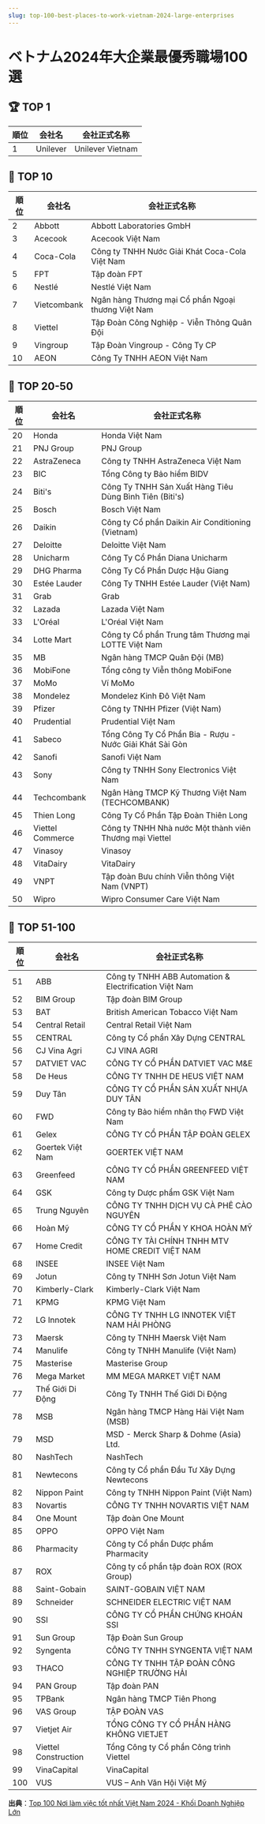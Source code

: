```yaml
---
slug: top-100-best-places-to-work-vietnam-2024-large-enterprises
---
```

# ベトナム2024年大企業最優秀職場100選

## 🏆 TOP 1

| 順位 | 会社名 | 会社正式名称 |
|------|--------|-------------|
| 1 | Unilever | Unilever Vietnam |

## 🥇 TOP 10

| 順位 | 会社名 | 会社正式名称 |
|------|--------|-------------|
| 2 | Abbott | Abbott Laboratories GmbH |
| 3 | Acecook | Acecook Việt Nam |
| 4 | Coca-Cola | Công ty TNHH Nước Giải Khát Coca-Cola Việt Nam |
| 5 | FPT | Tập đoàn FPT |
| 6 | Nestlé | Nestlé Việt Nam |
| 7 | Vietcombank | Ngân hàng Thương mại Cổ phần Ngoại thương Việt Nam |
| 8 | Viettel | Tập Đoàn Công Nghiệp - Viễn Thông Quân Đội |
| 9 | Vingroup | Tập Đoàn Vingroup - Công Ty CP |
| 10 | AEON | Công Ty TNHH AEON Việt Nam |

## 🥈 TOP 20-50

| 順位 | 会社名 | 会社正式名称 |
|------|--------|-------------|
| 20 | Honda | Honda Việt Nam |
| 21 | PNJ Group | PNJ Group |
| 22 | AstraZeneca | Công ty TNHH AstraZeneca Việt Nam |
| 23 | BIC | Tổng Công ty Bảo hiểm BIDV |
| 24 | Biti's | Công Ty TNHH Sản Xuất Hàng Tiêu Dùng Bình Tiên (Biti's) |
| 25 | Bosch | Bosch Việt Nam |
| 26 | Daikin | Công ty Cổ phần Daikin Air Conditioning (Vietnam) |
| 27 | Deloitte | Deloitte Việt Nam |
| 28 | Unicharm | Công Ty Cổ Phần Diana Unicharm |
| 29 | DHG Pharma | Công Ty Cổ Phần Dược Hậu Giang |
| 30 | Estée Lauder | Công Ty TNHH Estée Lauder (Việt Nam) |
| 31 | Grab | Grab |
| 32 | Lazada | Lazada Việt Nam |
| 33 | L'Oréal | L'Oréal Việt Nam |
| 34 | Lotte Mart | Công ty Cổ phần Trung tâm Thương mại LOTTE Việt Nam |
| 35 | MB | Ngân hàng TMCP Quân Đội (MB) |
| 36 | MobiFone | Tổng công ty Viễn thông MobiFone |
| 37 | MoMo | Ví MoMo |
| 38 | Mondelez | Mondelez Kinh Đô Việt Nam |
| 39 | Pfizer | Công ty TNHH Pfizer (Việt Nam) |
| 40 | Prudential | Prudential Việt Nam |
| 41 | Sabeco | Tổng Công Ty Cổ Phần Bia - Rượu - Nước Giải Khát Sài Gòn |
| 42 | Sanofi | Sanofi Việt Nam |
| 43 | Sony | Công ty TNHH Sony Electronics Việt Nam |
| 44 | Techcombank | Ngân Hàng TMCP Kỹ Thương Việt Nam (TECHCOMBANK) |
| 45 | Thien Long | Công Ty Cổ Phần Tập Đoàn Thiên Long |
| 46 | Viettel Commerce | Công ty TNHH Nhà nước Một thành viên Thương mại Viettel |
| 47 | Vinasoy | Vinasoy |
| 48 | VitaDairy | VitaDairy |
| 49 | VNPT | Tập đoàn Bưu chính Viễn thông Việt Nam (VNPT) |
| 50 | Wipro | Wipro Consumer Care Việt Nam |

## 🥉 TOP 51-100

| 順位 | 会社名 | 会社正式名称 |
|------|--------|-------------|
| 51 | ABB | Công ty TNHH ABB Automation & Electrification Việt Nam |
| 52 | BIM Group | Tập đoàn BIM Group |
| 53 | BAT | British American Tobacco Việt Nam |
| 54 | Central Retail | Central Retail Việt Nam |
| 55 | CENTRAL | Công ty Cổ phần Xây Dựng CENTRAL |
| 56 | CJ Vina Agri | CJ VINA AGRI |
| 57 | DATVIET VAC | CÔNG TY CỔ PHẦN DATVIET VAC M&E |
| 58 | De Heus | CÔNG TY TNHH DE HEUS VIỆT NAM |
| 59 | Duy Tân | CÔNG TY CỔ PHẦN SẢN XUẤT NHỰA DUY TÂN |
| 60 | FWD | Công ty Bảo hiểm nhân thọ FWD Việt Nam |
| 61 | Gelex | CÔNG TY CỔ PHẦN TẬP ĐOÀN GELEX |
| 62 | Goertek Việt Nam | GOERTEK VIỆT NAM |
| 63 | Greenfeed | CÔNG TY CỔ PHẦN GREENFEED VIỆT NAM |
| 64 | GSK | Công ty Dược phẩm GSK Việt Nam |
| 65 | Trung Nguyên | CÔNG TY TNHH DỊCH VỤ CÀ PHÊ CÀO NGUYÊN |
| 66 | Hoàn Mỹ | CÔNG TY CỔ PHẦN Y KHOA HOÀN MỸ |
| 67 | Home Credit | CÔNG TY TÀI CHÍNH TNHH MTV HOME CREDIT VIỆT NAM |
| 68 | INSEE | INSEE Việt Nam |
| 69 | Jotun | Công ty TNHH Sơn Jotun Việt Nam |
| 70 | Kimberly-Clark | Kimberly-Clark Việt Nam |
| 71 | KPMG | KPMG Việt Nam |
| 72 | LG Innotek | CÔNG TY TNHH LG INNOTEK VIỆT NAM HẢI PHÒNG |
| 73 | Maersk | Công ty TNHH Maersk Việt Nam |
| 74 | Manulife | Công ty TNHH Manulife (Việt Nam) |
| 75 | Masterise | Masterise Group |
| 76 | Mega Market | MM MEGA MARKET VIỆT NAM |
| 77 | Thế Giới Di Động | Công Ty TNHH Thế Giới Di Động |
| 78 | MSB | Ngân hàng TMCP Hàng Hải Việt Nam (MSB) |
| 79 | MSD | MSD - Merck Sharp & Dohme (Asia) Ltd. |
| 80 | NashTech | NashTech |
| 81 | Newtecons | Công ty Cổ phần Đầu Tư Xây Dựng Newtecons |
| 82 | Nippon Paint | Công ty TNHH Nippon Paint (Việt Nam) |
| 83 | Novartis | CÔNG TY TNHH NOVARTIS VIỆT NAM |
| 84 | One Mount | Tập đoàn One Mount |
| 85 | OPPO | OPPO Việt Nam |
| 86 | Pharmacity | Công ty Cổ phần Dược phẩm Pharmacity |
| 87 | ROX | Công ty cổ phần tập đoàn ROX (ROX Group) |
| 88 | Saint-Gobain | SAINT-GOBAIN VIỆT NAM |
| 89 | Schneider | SCHNEIDER ELECTRIC VIỆT NAM |
| 90 | SSI | CÔNG TY CỔ PHẦN CHỨNG KHOÁN SSI |
| 91 | Sun Group | Tập Đoàn Sun Group |
| 92 | Syngenta | CÔNG TY TNHH SYNGENTA VIỆT NAM |
| 93 | THACO | CÔNG TY TNHH TẬP ĐOÀN CÔNG NGHIỆP TRƯỜNG HẢI |
| 94 | PAN Group | Tập đoàn PAN |
| 95 | TPBank | Ngân hàng TMCP Tiên Phong |
| 96 | VAS Group | TẬP ĐOÀN VAS |
| 97 | Vietjet Air | TỔNG CÔNG TY CỔ PHẦN HÀNG KHÔNG VIETJET |
| 98 | Viettel Construction | Tổng Công ty Cổ phần Công trình Viettel |
| 99 | VinaCapital | VinaCapital |
| 100 | VUS | VUS – Anh Văn Hội Việt Mỹ |

**出典**：[Top 100 Nơi làm việc tốt nhất Việt Nam 2024 - Khối Doanh Nghiệp Lớn](https://vietnambestplacestowork.com/top-100-noi-lam-viec-tot-nhat-viet-nam-2024.html?utm_source=anphabe.com&utm_medium=article&utm_campaign=24BPTWSM&utm_content=congbo&_gl=1*rfg5fh*_gcl_au*MTY1MTMyNjY1OS4xNzQ5Mzg1MzE3*_ga*MTA2OTc0MDk2NC4xNzQ5Mzg1MzE4*_ga_RRX7QQWQT7*czE3NDkzODUzMTgkbzEkZzEkdDE3NDkzODU4OTUkajU1JGwwJGg0OTYxNDE4NDM.*_fplc*dmdUMmk2ODZjMjlLbDZLWlluTFoyYkFHWU9vMWtOd3lSM0dKVnVNRnd0RzZkTHN4RzAlMkYlMkZ6JTJCUjYzNE1mRTVKZzM1Tkp2SURWVDVQNDdqQnJjR1RySVZYdU1OYVowUXVNUk56emNrbiUyRkxpSEZLNTdTelRtcVFYOVlGJTJGWTFNZyUzRCUzRA..)